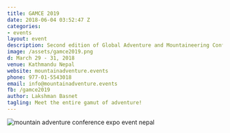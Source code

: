 ```yaml
---
title: GAMCE 2019
date: 2018-06-04 03:52:47 Z
categories:
- events
layout: event
description: Second edition of Global Adventure and Mountaineering Conference and Expo 2019 is scheduled to be held Kathmandu, Nepal from March 29 -31, 2018. | Events in Nepal, Conferene and Exhibition in Nepal
image: /assets/gamce2019.png
d: March 29 - 31, 2018
venue: Kathmandu Nepal
website: mountainadventure.events
phone: 977-01-5543018
email: info@mountainadventure.events
fb: /gamce2019
author: Lakshman Basnet
tagling: Meet the entire gamut of adventure!
---
```



<img data-src="/assets/gamce2.jpeg" class="lazyload" alt="mountain adventure conference expo event nepal">

